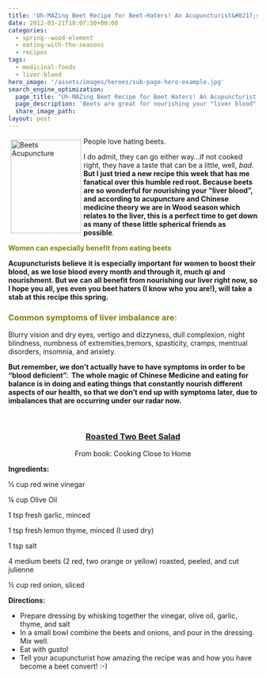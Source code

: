 ```yaml
---
title: 'Uh-MAZing Beet Recipe for Beet-Haters! An Acupuncturist&#8217;s Dream for Nourishing your Liver'
date: 2012-03-21T18:07:50+00:00
categories:
  - spring--wood-element
  - eating-with-the-seasons
  - recipes
tags:
  - medicinal-foods
  - liver-blood
hero_image: '/assets/images/heroes/sub-page-hero-example.jpg'
search_engine_optimization:
  page_title: "Uh-MAZing Beet Recipe for Beet Haters! An Acupuncturist's Dream for Nourishing your Liver"
  page_description: 'Beets are great for nourishing your "liver blood". The Wood/liver season of acupuncture theory is the perfect time to eat as many beets as possible! '
  share_image_path:
layout: post
---
```

<img src="http://ih.constantcontact.com/fs085/1102844965003/img/105.jpg" alt="Beets Acupuncture" width="142" height="189" align="left" border="0" hspace="5" vspace="5" />People love hating beets.

I do admit, they can go either way&#8230;if not cooked right, they have a taste that can be a little, well, _bad_. **But I just tried a new recipe this week that has me fanatical over this humble red root. Because beets are so wonderful for nourishing your &#8220;liver blood&#8221;, and according to acupuncture and Chinese medicine theory we are in Wood season which relates to the liver, this is a perfect time to get down as many of these little spherical friends as possible**.

<span style="color: #808000;"><strong>Women can especially benefit from eating beets</strong></span>

**Acupuncturists believe it is especially important for women to boost their blood, as we lose blood every month and through it, much qi and nourishment. But we can all benefit from nourishing our liver right now, so I hope you all, yes even you beet haters (I know who you are!), will take a stab at this recipe this spring.**

### **<span style="color: #808000;">Common symptoms of liver imbalance are:</span>**

Blurry vision and dry eyes, vertigo and dizzyness, dull complexion, night blindness, numbness of extremities,tremors, spasticity, cramps, mentrual disorders, insomnia, and anxiety.

**But remember, we don&#8217;t actually have to have symptoms in order to be &#8220;blood deficient&#8221;.  The whole magic of Chinese Medicine and eating for balance is in doing and eating things that constantly nourish different aspects of our health, so that we don&#8217;t end up with symptoms later, due to imbalances that are occurring under our radar now.** 

&nbsp;

<h3 style="text-align: center;">
  <span style="text-decoration: underline;"><strong>Roasted Two Beet Salad</strong></span>
</h3>

<p style="text-align: center;">
  From book: Cooking Close to Home
</p>

 **Ingredients:**

½ cup red wine vinegar

¼ cup Olive Oil

1 tsp fresh garlic, minced

1 tsp fresh lemon thyme, minced (I used dry)

1 tsp salt

4 medium beets (2 red, two orange or yellow) roasted, peeled, and cut julienne

½ cup red onion, sliced

**Directions:** 

  * Prepare dressing by whisking together the vinegar, olive oil, garlic, thyme, and salt
  * In a small bowl combine the beets and onions, and pour in the dressing. Mix well.
  * Eat with gusto!
  * Tell your acupuncturist how amazing the recipe was and how you have become a beet convert! :-)